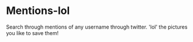 Mentions-lol
============

Search through mentions of any username through twitter. 'lol' the pictures you like to save them!



